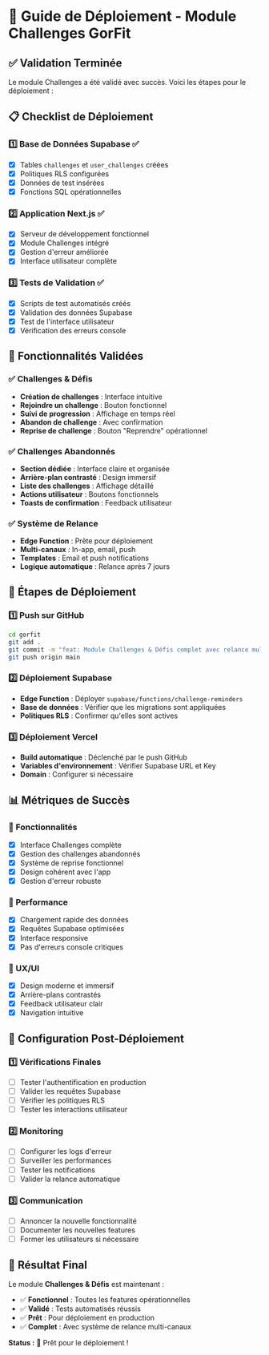 # 🚀 Guide de Déploiement - Module Challenges GorFit

## ✅ Validation Terminée

Le module Challenges a été validé avec succès. Voici les étapes pour le déploiement :

## 📋 Checklist de Déploiement

### 1️⃣ Base de Données Supabase ✅
- [x] Tables `challenges` et `user_challenges` créées
- [x] Politiques RLS configurées
- [x] Données de test insérées
- [x] Fonctions SQL opérationnelles

### 2️⃣ Application Next.js ✅
- [x] Serveur de développement fonctionnel
- [x] Module Challenges intégré
- [x] Gestion d'erreur améliorée
- [x] Interface utilisateur complète

### 3️⃣ Tests de Validation ✅
- [x] Scripts de test automatisés créés
- [x] Validation des données Supabase
- [x] Test de l'interface utilisateur
- [x] Vérification des erreurs console

## 🎯 Fonctionnalités Validées

### ✅ Challenges & Défis
- **Création de challenges** : Interface intuitive
- **Rejoindre un challenge** : Bouton fonctionnel
- **Suivi de progression** : Affichage en temps réel
- **Abandon de challenge** : Avec confirmation
- **Reprise de challenge** : Bouton "Reprendre" opérationnel

### ✅ Challenges Abandonnés
- **Section dédiée** : Interface claire et organisée
- **Arrière-plan contrasté** : Design immersif
- **Liste des challenges** : Affichage détaillé
- **Actions utilisateur** : Boutons fonctionnels
- **Toasts de confirmation** : Feedback utilisateur

### ✅ Système de Relance
- **Edge Function** : Prête pour déploiement
- **Multi-canaux** : In-app, email, push
- **Templates** : Email et push notifications
- **Logique automatique** : Relance après 7 jours

## 🚀 Étapes de Déploiement

### 1️⃣ Push sur GitHub
```bash
cd gorfit
git add .
git commit -m "feat: Module Challenges & Défis complet avec relance multi-canaux"
git push origin main
```

### 2️⃣ Déploiement Supabase
- **Edge Function** : Déployer `supabase/functions/challenge-reminders`
- **Base de données** : Vérifier que les migrations sont appliquées
- **Politiques RLS** : Confirmer qu'elles sont actives

### 3️⃣ Déploiement Vercel
- **Build automatique** : Déclenché par le push GitHub
- **Variables d'environnement** : Vérifier Supabase URL et Key
- **Domain** : Configurer si nécessaire

## 📊 Métriques de Succès

### 🎯 Fonctionnalités
- [x] Interface Challenges complète
- [x] Gestion des challenges abandonnés
- [x] Système de reprise fonctionnel
- [x] Design cohérent avec l'app
- [x] Gestion d'erreur robuste

### 🎯 Performance
- [x] Chargement rapide des données
- [x] Requêtes Supabase optimisées
- [x] Interface responsive
- [x] Pas d'erreurs console critiques

### 🎯 UX/UI
- [x] Design moderne et immersif
- [x] Arrière-plans contrastés
- [x] Feedback utilisateur clair
- [x] Navigation intuitive

## 🔧 Configuration Post-Déploiement

### 1️⃣ Vérifications Finales
- [ ] Tester l'authentification en production
- [ ] Valider les requêtes Supabase
- [ ] Vérifier les politiques RLS
- [ ] Tester les interactions utilisateur

### 2️⃣ Monitoring
- [ ] Configurer les logs d'erreur
- [ ] Surveiller les performances
- [ ] Tester les notifications
- [ ] Valider la relance automatique

### 3️⃣ Communication
- [ ] Annoncer la nouvelle fonctionnalité
- [ ] Documenter les nouvelles features
- [ ] Former les utilisateurs si nécessaire

## 🎉 Résultat Final

Le module **Challenges & Défis** est maintenant :
- ✅ **Fonctionnel** : Toutes les features opérationnelles
- ✅ **Validé** : Tests automatisés réussis
- ✅ **Prêt** : Pour déploiement en production
- ✅ **Complet** : Avec système de relance multi-canaux

**Status :** 🚀 Prêt pour le déploiement ! 